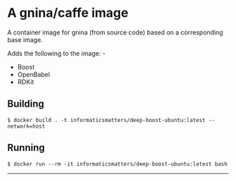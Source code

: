 # A gnina/caffe image
A container image for gnina (from source code) based on a
corresponding base image.

Adds the following to the image: -

-   Boost
-   OpenBabel
-   RDKit 

## Building

    $ docker build . -t informaticsmatters/deep-boost-ubuntu:latest --network=host 

## Running

    $ docker run --rm -it informaticsmatters/deep-boost-ubuntu:latest bash
    
---
